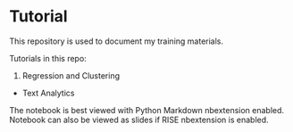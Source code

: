 # Tutorial

This repository is used to document my training materials.

Tutorials in this repo:

1. Regression and Clustering
* Text Analytics

The notebook is best viewed with Python Markdown nbextension enabled.
Notebook can also be viewed as slides if RISE nbextension is enabled.